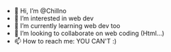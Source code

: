 - 👋 Hi, I’m @Chillno
- 👀 I’m interested in web dev
- 🌱 I’m currently learning web dev too
- 💞️ I’m looking to collaborate on web coding (Html...)
- 📫 How to reach me: YOU CAN'T :)

<!---
Chillno/Chillno is a ✨ special ✨ repository because its `README.md` (this file) appears on your GitHub profile.
You can click the Preview link to take a look at your changes.
--->
